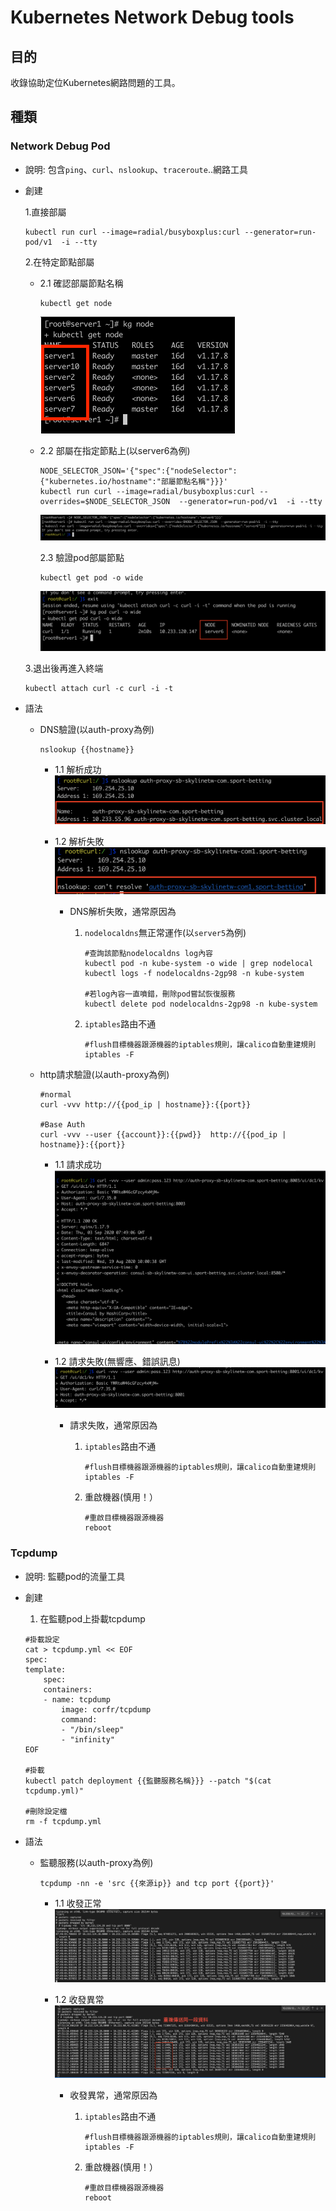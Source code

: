 # Kubernetes Network Debug tools

## 目的

收錄協助定位Kubernetes網路問題的工具。

## 種類

### Network Debug Pod

- 說明: 包含`ping`、`curl`、`nslookup`、`traceroute`..網路工具

- 創建

  1.直接部屬

    ```shell
    kubectl run curl --image=radial/busyboxplus:curl --generator=run-pod/v1  -i --tty
    ```

  2.在特定節點部屬

  - 2.1 確認部屬節點名稱

    ```shell
    kubectl get node
    ```

    ![node_info](../images/kubernetes-network-debug-tools/node-info.png)

  - 2.2 部屬在指定節點上(以server6為例)

    ```shell
    NODE_SELECTOR_JSON='{"spec":{"nodeSelector":{"kubernetes.io/hostname":"部屬節點名稱"}}}'
    kubectl run curl --image=radial/busyboxplus:curl --overrides=$NODE_SELECTOR_JSON  --generator=run-pod/v1  -i --tty
    ```

    ![deploy_pod_to_node](../images/kubernetes-network-debug-tools/deploy-pod-to-node.png)

    2.3 驗證pod部屬節點

    ```shell
    kubectl get pod -o wide
    ```

    ![validate_pod](../images/kubernetes-network-debug-tools/validate-pod.png)

  3.退出後再進入終端

    ```shell
    kubectl attach curl -c curl -i -t
    ```

- 語法

  - DNS驗證(以auth-proxy為例)

    ```shell
    nslookup {{hostname}}
    ```

    - 1.1 解析成功
        ![dns_success](../images/kubernetes-network-debug-tools/dns-success.png)

    - 1.2 解析失敗
        ![dns_failed](../images/kubernetes-network-debug-tools/dns-failed.png)

      - DNS解析失敗，通常原因為
        1. `nodelocaldns`無正常運作(以`server5`為例)

            ```
            #查詢該節點nodelocaldns log內容
            kubectl pod -n kube-system -o wide | grep nodelocal
            kubectl logs -f nodelocaldns-2gp98 -n kube-system

            #若log內容一直噴錯，刪除pod嘗試恢復服務
            kubectl delete pod nodelocaldns-2gp98 -n kube-system
            ```

        2. `iptables`路由不通
            ```
            #flush目標機器跟源機器的iptables規則，讓calico自動重建規則
            iptables -F
            ```

  - http請求驗證(以auth-proxy為例)

    ```shell
    #normal
    curl -vvv http://{{pod_ip | hostname}}:{{port}}

    #Base Auth
    curl -vvv --user {{account}}:{{pwd}}  http://{{pod_ip | hostname}}:{{port}}
    ```

    - 1.1 請求成功
        ![request_success](../images/kubernetes-network-debug-tools/request-success.png)

    - 1.2 請求失敗(無響應、錯誤訊息)
        ![request_failed](../images/kubernetes-network-debug-tools/request-failed.png)

      - 請求失敗，通常原因為
        1. `iptables`路由不通

            ```
            #flush目標機器跟源機器的iptables規則，讓calico自動重建規則
            iptables -F
            ```

        2. 重啟機器(慎用！）
            ```
            #重啟目標機器跟源機器
            reboot
            ```

### Tcpdump

- 說明: 監聽pod的流量工具

- 創建

  1. 在監聽pod上掛載tcpdump

    ```shell
    #掛載設定
    cat > tcpdump.yml << EOF
    spec:
    template:
        spec:
        containers:
        - name: tcpdump
            image: corfr/tcpdump
            command:
            - "/bin/sleep"
            - "infinity"
    EOF

    #掛載
    kubectl patch deployment {{監聽服務名稱}}} --patch "$(cat tcpdump.yml)"

    #刪除設定檔
    rm -f tcpdump.yml
    ```

- 語法

  - 監聽服務(以auth-proxy為例)

    ```shell
    tcpdump -nn -e 'src {{來源ip}} and tcp port {{port}}'
    ```

    - 1.1 收發正常
        ![tcpdump_success](../images/kubernetes-network-debug-tools/tcpdump-success.png)

    - 1.2 收發異常
        ![tcpdump_failed](../images/kubernetes-network-debug-tools/tcpdump-failed.png)

      - 收發異常，通常原因為
        1. `iptables`路由不通

            ```
            #flush目標機器跟源機器的iptables規則，讓calico自動重建規則
            iptables -F
            ```

        2. 重啟機器(慎用！）
            ```
            #重啟目標機器跟源機器
            reboot
            ```